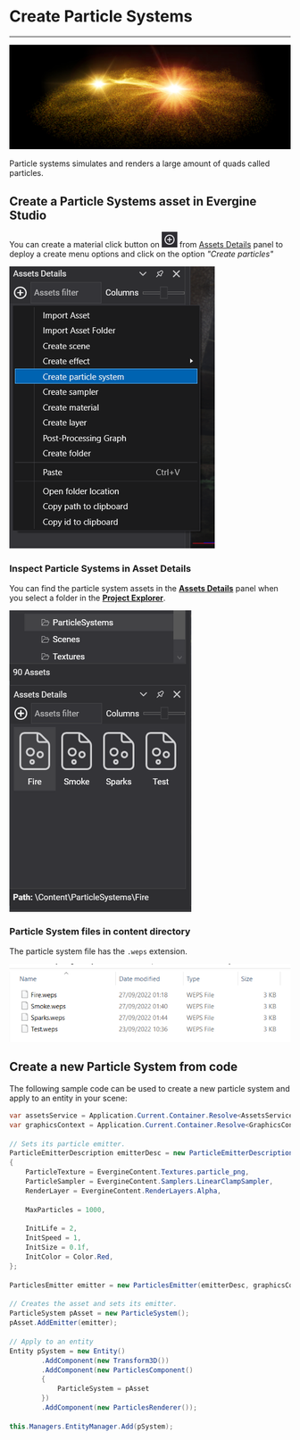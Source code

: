 # Create Particle Systems
---
![Particles header](images/plasma.jpg)

Particle systems simulates and renders a large amount of quads called particles. 

## Create a Particle Systems asset in Evergine Studio
You can create a material click button on ![Plus Icon](../images/plusIcon.jpg) from [Assets Details](../../evergine_studio/interface.md) panel to deploy a create menu options and click on the option _"Create particles"_

![Create new particle system menu option](images/create_particles.png)

### Inspect Particle Systems in Asset Details
You can find the particle system assets in the [**Assets Details**](../../evergine_studio/interface.md) panel when you select a folder in the [**Project Explorer**](../../evergine_studio/interface.md).

![Material asset](images/list_particles.png)

### Particle System files in content directory
The particle system file has the `.weps` extension.

![Material file](images/list_files.png)

## Create a new Particle System from code
The following sample code can be used to create a new particle system and apply to an entity in your scene:

```csharp
var assetsService = Application.Current.Container.Resolve<AssetsService>();
var graphicsContext = Application.Current.Container.Resolve<GraphicsContext>();

// Sets its particle emitter.
ParticleEmitterDescription emitterDesc = new ParticleEmitterDescription()
{
    ParticleTexture = EvergineContent.Textures.particle_png,
    ParticleSampler = EvergineContent.Samplers.LinearClampSampler,
    RenderLayer = EvergineContent.RenderLayers.Alpha,

    MaxParticles = 1000,

    InitLife = 2,
    InitSpeed = 1,
    InitSize = 0.1f,
    InitColor = Color.Red,
};

ParticlesEmitter emitter = new ParticlesEmitter(emitterDesc, graphicsContext, assetsService);

// Creates the asset and sets its emitter.
ParticleSystem pAsset = new ParticleSystem();
pAsset.AddEmitter(emitter);

// Apply to an entity
Entity pSystem = new Entity()
        .AddComponent(new Transform3D())
        .AddComponent(new ParticlesComponent()
        {
            ParticleSystem = pAsset
        })
        .AddComponent(new ParticlesRenderer());

this.Managers.EntityManager.Add(pSystem);